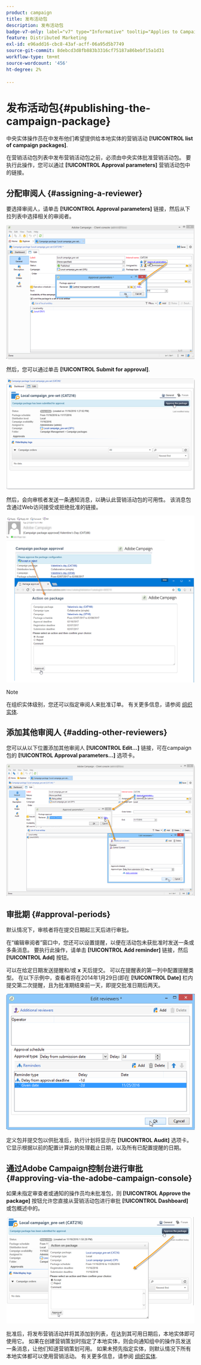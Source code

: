 ```yaml
---
product: campaign
title: 发布活动包
description: 发布活动包
badge-v7-only: label="v7" type="Informative" tooltip="Applies to Campaign Classic v7 only"
feature: Distributed Marketing
exl-id: e96add16-cbc8-43af-acff-06a95d5b7749
source-git-commit: 8debcd3d8fb883b3316cf75187a86bebf15a1d31
workflow-type: tm+mt
source-wordcount: '456'
ht-degree: 2%

---
```


# 发布活动包{#publishing-the-campaign-package}



中央实体操作员在中发布他们希望提供给本地实体的营销活动 **[!UICONTROL list of campaign packages]**.

在营销活动包列表中发布营销活动包之前，必须由中央实体批准营销活动包。 要执行此操作，您可以通过 **[!UICONTROL Approval parameters]** 营销活动包中的链接。

## 分配审阅人 {#assigning-a-reviewer}

要选择审阅人，请单击 **[!UICONTROL Approval parameters]** 链接，然后从下拉列表中选择相关的审阅者。

![](assets/s_advuser_mkg_dist_define_valid.png)

然后，您可以通过单击 **[!UICONTROL Submit for approval]**.

![](assets/s_advuser_mkg_dist_valid_process.png)

然后，会向审核者发送一条通知消息，以确认此营销活动包的可用性。 该消息包含通过Web访问接受或拒绝批准的链接。

![](assets/s_advuser_mkg_dist_valid_process1.png)

>[!NOTE]
>
>在组织实体级别，您还可以指定审阅人来批准订单。 有关更多信息，请参阅 [组织实体](about-distributed-marketing.md#organizational-entities).

## 添加其他审阅人 {#adding-other-reviewers}

您可以从以下位置添加其他审阅人 **[!UICONTROL Edit...]** 链接，可在campaign包的 **[!UICONTROL Approval parameters...]** 选项卡。

![](assets/s_advuser_mkg_dist_select_op_valid.png)

## 审批期 {#approval-periods}

默认情况下，审核者将在提交日期起三天后进行审批。

在“编辑审阅者”窗口中，您还可以设置提醒，以便在活动包未获批准时发送一条或多条消息。 要执行此操作，请单击 **[!UICONTROL Add reminder]** 链接，然后 **[!UICONTROL Add]** 按钮。

可以在给定日期发送提醒和/或 **x** 天后提交。 可以在提醒表的第一列中配置提醒类型。 在以下示例中，查看者将在2014年1月29日(即在 **[!UICONTROL Date]** 栏内提交第二次提醒，且为批准期结束前一天，即提交批准日期后两天。

![](assets/s_advuser_mkg_dist_reminder_planning.png)

定义包并提交包以供批准后，执行计划将显示在 **[!UICONTROL Audit]** 选项卡。 它显示根据以前的配置计算出的处理截止日期，以及所有已配置提醒的日期。

## 通过Adobe Campaign控制台进行审批 {#approving-via-the-adobe-campaign-console}

如果未指定审查者或通知的操作员均未批准包，则 **[!UICONTROL Approve the package]** 按钮允许您直接从营销活动包进行审批 **[!UICONTROL Dashboard]** 或包概述中的。

![](assets/s_advuser_mkg_dist_valid_button.png)

批准后，将发布营销活动并将其添加到列表，在达到其可用日期后，本地实体即可使用它。 如果在创建营销策划时指定了本地实体，则会向通知组中的操作员发送一条消息，让他们知道营销策划可用。 如果未预先指定实体，则默认情况下所有本地实体都可以使用营销活动。 有关更多信息，请参阅 [组织实体](about-distributed-marketing.md#organizational-entities).
